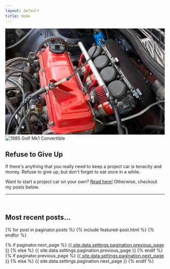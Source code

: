 ```yaml
---
layout: default
title: Home
---
```

<img src="/assets/img/carbconversion-1.jpg" alt="1985 Golf Mk1 Convertible">
<br>
<img src="/joshis-garage/assets/img/carbconversion-1.jpg" alt="1985 Golf Mk1 Convertible">
<br>

<h2> Refuse to Give Up </h2>
<p>
If there's anything that you really need to keep a project car is tenacity and money. Refuse to give up, but don't forget to eat once in a while.

Want to start a project car on your own?  <a href="/_posts/2022-01-03-firstprojectcar.markdown">Read here!</a> Otherwise, checkout my posts below.
</p>
<hr>
<br>
<h2> Most recent posts...</h2>

{% for post in paginator.posts %}
  {% include featured-post.html %}
{% endfor %}

<!-- Pagination links -->
<div class="pagination">
  {% if paginator.next_page %}
    <a class="pagination-button pagination-active next" href="{{ site.github.url }}{{ paginator.next_page_path }}">{{ site.data.settings.pagination.previous_page }}</a>
  {% else %}
    <span class="pagination-button">{{ site.data.settings.pagination.previous_page }}</span>
  {% endif %}
  {% if paginator.previous_page %}
    <a class="pagination-button pagination-active" href="{{ site.baseurl }}{{ paginator.previous_page_path }}">{{ site.data.settings.pagination.next_page }}</a>
  {% else %}
    <span class="pagination-button">{{ site.data.settings.pagination.next_page }}</span>
  {% endif %}
</div>
